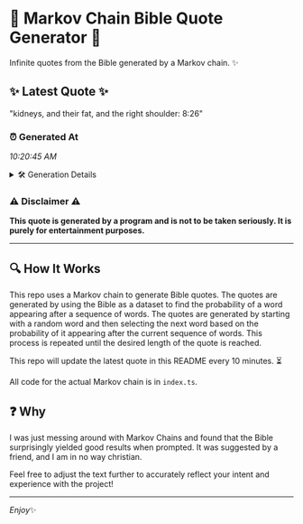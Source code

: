 # 📖 Markov Chain Bible Quote Generator 📖

Infinite quotes from the Bible generated by a Markov chain. ✨

## ✨ Latest Quote ✨
"kidneys, and their fat, and the right shoulder: 8:26"

### ⏰ Generated At
*10:20:45 AM*

<details>
    <summary>🛠️ Generation Details</summary>
    <p>
        <strong>🌱 Seed:</strong> kidneys,<br>
        <strong>🔄 Iterations:</strong> 8<br>
        <strong>📜 Context History:</strong><br>[ kidneys, ]: and<br>[ kidneys,, and ]: their<br>[ kidneys,, and, their ]: fat,<br>[ kidneys,, and, their, fat, ]: and<br>[ kidneys,, and, their, fat,, and ]: the<br>[ kidneys,, and, their, fat,, and, the ]: right<br>[ and, their, fat,, and, the, right ]: shoulder:<br>[ their, fat,, and, the, right, shoulder: ]: 8:26<br>
    </p>
</details>

### ⚠️ Disclaimer ⚠️
**This quote is generated by a program and is not to be taken seriously. It is purely for entertainment purposes.**

---

## 🔍 How It Works

This repo uses a Markov chain to generate Bible quotes. The quotes are generated by using the Bible as a dataset to find the probability of a word appearing after a sequence of words. The quotes are generated by starting with a random word and then selecting the next word based on the probability of it appearing after the current sequence of words. This process is repeated until the desired length of the quote is reached.

This repo will update the latest quote in this README every 10 minutes. ⏳

All code for the actual Markov chain is in `index.ts`.

## ❓ Why

I was just messing around with Markov Chains and found that the Bible surprisingly yielded good results when prompted. 
It was suggested by a friend, and I am in no way christian.

Feel free to adjust the text further to accurately reflect your intent and experience with the project!

---

*Enjoy*✨
